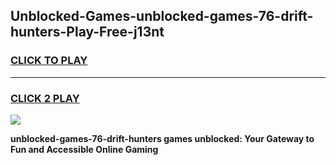 
## Unblocked-Games-unblocked-games-76-drift-hunters-Play-Free-j13nt
<h3>
<a href="https://premium76.site?title=unblocked-games-76-drift-hunters&ref=10A">CLICK TO PLAY</a></h3>
<hr>

<h3>
<a href="https://premium76.site?title=unblocked-games-76-drift-hunters&ref=10A">CLICK 2 PLAY</a>
  
</h3>

<a href="https://premium76.site?title=unblocked-games-76-drift-hunters&ref=10A"><img src="https://clearcache.store/games.png"></a>


**unblocked-games-76-drift-hunters games unblocked: Your Gateway to Fun and Accessible Online Gaming**
